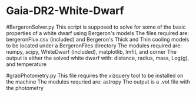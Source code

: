 # Gaia-DR2-White-Dwarf

#BergeronSolver.py
This script is supposed to solve for some of the basic properties of a white dwarf using Bergeron's models
The files required are: bergeronFlux.csv (included) and Bergeron's Thick and Thin cooling models to be located under a BergeronFiles directory
The modules required are: numpy, scipy, WhiteDwarf (included), matplotlib, lmfit, and corner
The output is either the solved white dwarf with: distance, radius, mass, Log(g), and temperature

#grabPhotometry.py
This file requires the vizquery tool to be installed on the machine
The modules requried are: astropy
The output is a .vot file with the photometry
